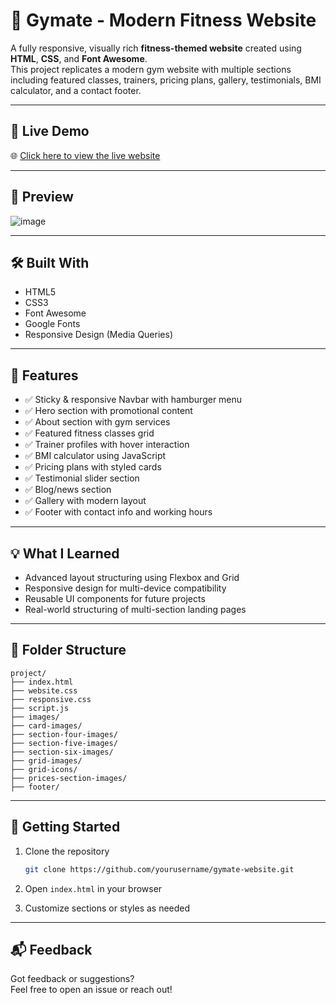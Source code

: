 # 💪 Gymate - Modern Fitness Website

A fully responsive, visually rich **fitness-themed website** created using **HTML**, **CSS**, and **Font Awesome**.  
This project replicates a modern gym website with multiple sections including featured classes, trainers, pricing plans, gallery, testimonials, BMI calculator, and a contact footer.

---

## 🔗 Live Demo  
🌐 [Click here to view the live website](https://adityarrudola.github.io/GYM-Website/)

---

## 📸 Preview  
![image](https://github.com/user-attachments/assets/9758d5c6-0f89-4cf4-b07c-f986349f27df)


---

## 🛠️ Built With

- HTML5  
- CSS3  
- Font Awesome  
- Google Fonts  
- Responsive Design (Media Queries)

---

## 📂 Features

- ✅ Sticky & responsive Navbar with hamburger menu  
- ✅ Hero section with promotional content  
- ✅ About section with gym services  
- ✅ Featured fitness classes grid  
- ✅ Trainer profiles with hover interaction  
- ✅ BMI calculator using JavaScript  
- ✅ Pricing plans with styled cards  
- ✅ Testimonial slider section  
- ✅ Blog/news section  
- ✅ Gallery with modern layout  
- ✅ Footer with contact info and working hours  

---

## 💡 What I Learned

- Advanced layout structuring using Flexbox and Grid  
- Responsive design for multi-device compatibility  
- Reusable UI components for future projects  
- Real-world structuring of multi-section landing pages  

---

## 📁 Folder Structure

```
project/
├── index.html
├── website.css
├── responsive.css
├── script.js
├── images/
├── card-images/
├── section-four-images/
├── section-five-images/
├── section-six-images/
├── grid-images/
├── grid-icons/
├── prices-section-images/
├── footer/
```

---

## 🚀 Getting Started

1. Clone the repository  
   ```bash
   git clone https://github.com/yourusername/gymate-website.git
   ```

2. Open `index.html` in your browser

3. Customize sections or styles as needed

---

## 📬 Feedback

Got feedback or suggestions?  
Feel free to open an issue or reach out!

